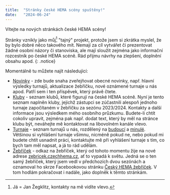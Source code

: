```yaml
---
title:  "Stránky české HEMA scény spuštěny!"
date:   "2024-06-24"
---
```

Vítejte na nových stránkách české HEMA scény!

Stránky vznikly jako můj[^1] "tajný" projekt, protože jsem si zkrátka myslel, že by bylo dobré něco takového mít.
Nemají za cíl vytvářet či prezentovat žádné osobní názory či stanoviska, ale mají sloužit zejména jako informační rozcestník po české HEMA scéně.
Rád přijmu návrhy na zlepšení, doplnění obsahu apod.
{: .notice}

Momentálně tu můžete najít následující:
* [Novinky](/novinky) - zde bude snaha zveřejňovat obecné novinky, např. hlavní výsledky turnajů, aktualizace žebříčku, nové oznámené turnaje u nás apod. Patří sem i ten příspěvek, který právě čtete.
* [Kluby](/kluby) - seznam klubů, které figurují na české HEMA scéně. Nyní je tento seznam naplněn kluby, jejichž zástupci se zúčastnili alespoň jednoho turnaje započítaném v žebříčku za sezónu 2023/2024. Kontakty a další informace jsou výsledkem mého osobního průzkumu. Budete-li chtít cokoliv upravit, zejména pak např. dodat text, který by měl na stránce klubu být, neváhejte mě kontaktovat na libovolném kanále vlevo.
* [Turnaje](/turnaje/budouci) - seznam turnajů u nás, rozdělený na [budoucí](/turnaje/budouci) a [minulé](/turnaje/minule). Většinou si vyhlášení turnaje všimnu, nicméně pokud ne, nebo pokud mi budete chtít usnadnit práci, kontaktujte mě při vyhlášení turnaje s tím, co bych tam měl napsat, a já to rád udělám.
* [Žebříček](https://zebricek.czechhema.cz) - odkaz na žebříček, který od tohoto momentu žije na nové adrese [zebricek.czechhema.cz](https://zebricek.czechhema.cz), ať to vypadá k světu. Jedná se o ten samý žebříček, který jsem vedl v předchozích dvou sezónách a oznamoval ho skrze Facebookovou stránku [Český HEMA žebříček](https://www.facebook.com/HEMAzebricekCZ). V tom hodlám pokračovat i nadále, jako doplněk k těmto stránkám.

[^1]: Já = Jan Žegklitz, kontakty na mě vidíte vlevo.